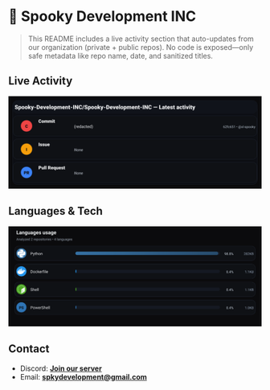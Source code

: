 # 👻 Spooky Development INC

> This README includes a live activity section that auto-updates from our organization (private + public repos). No code is exposed—only safe metadata like repo name, date, and sanitized titles.

## Live Activity
![Repo Snapshot](./assets/repo-snapshot.svg?v=61670c1e39)

## Languages & Tech
![Languages Usage](./assets/languages.svg?v=5ecb45f202)

## Contact
- Discord: **[Join our server](https://discord.gg/XYspZgEEJb)**
- Email: **spkydevelopment@gmail.com**
